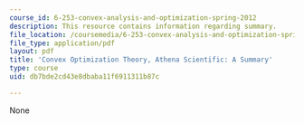 ```yaml
---
course_id: 6-253-convex-analysis-and-optimization-spring-2012
description: This resource contains information regarding summary.
file_location: /coursemedia/6-253-convex-analysis-and-optimization-spring-2012/db7bde2cd43e8dbaba11f6911311b87c_MIT6_253S12_summary.pdf
file_type: application/pdf
layout: pdf
title: 'Convex Optimization Theory, Athena Scientific: A Summary'
type: course
uid: db7bde2cd43e8dbaba11f6911311b87c

---
```

None